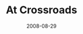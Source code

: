 ---
layout: music 
title: "At Crossroads"
series: "The Clue Phone Is Ringing"
date: 2008-08-29 
description: "Brian Tome discusses the vision of Crossroads."
audio: "http://s3.amazonaws.com/crossroadsaudiomessages/CluePhone-crossroads.mp3"
audio-duration: "35:08"
src: "http://www.crossroads.net/players/media/mediumHz/DefaultVideoImage.jpg"
---